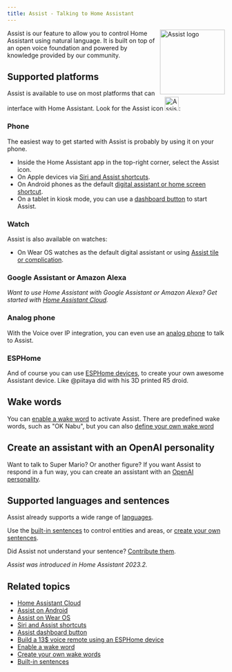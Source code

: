 ```yaml
---
title: Assist - Talking to Home Assistant
---
```


<img src='/images/assist/assist-logo.png' class='no-shadow' alt='Assist logo' style='width: 150px; float: right'>

Assist is our feature to allow you to control Home Assistant using natural language. It is built on top of an open voice foundation and powered by knowledge provided by our community.

## Supported platforms

Assist is available to use on most platforms that can interface with Home Assistant. Look for the Assist icon <img src='/images/assist/assist-icon.svg' alt='Assist icon' style='height: 32px' class='no-shadow'>:

<lite-youtube videoid="qkgdHTHM7Uw" videotitle="Home Assistant Year of the Voice, Part 3"></lite-youtube>

### Phone

The easiest way to get started with Assist is probably by using it on your phone.

- Inside the Home Assistant app in the top-right corner, select the Assist icon.
- On Apple devices via [Siri and Assist shortcuts](/voice_control/apple).
- On Android phones as the default [digital assistant or home screen shortcut](/voice_control/android).
- On a tablet in kiosk mode, you can use a [dashboard button](/voice_control/start_assist_from_dashboard/) to start Assist.

### Watch

Assist is also available on watches:

- On Wear OS watches as the default digital assistant or using [Assist tile or complication](/voice_control/android/#assist-on-wear-os/).

<lite-youtube videoid="Dr_ZCbt8w5k" videotitle="Assist on Wear OS"></lite-youtube>

### Google Assistant or Amazon Alexa

_Want to use Home Assistant with Google Assistant or Amazon Alexa? Get started with [Home Assistant Cloud](https://www.nabucasa.com/config/)._

### Analog phone

With the Voice over IP integration, you can even use an [analog phone](/voice_control/worlds-most-private-voice-assistant/) to talk to Assist.

<lite-youtube videoid="0YJzLIMrnGk" videotitle="Using an analog phone to control Home Assistant"></lite-youtube>

### ESPHome

And of course you can use [ESPHome devices](/voice_control/thirteen-usd-voice-remote/), to create your own awesome Assistant device. Like @piitaya did with his 3D printed R5 droid.

<lite-youtube videoid="vQ7Hmeume9g" videotitle="Wake word demonstration on ESPHome-based 3D printed droid in Home Assistant"></lite-youtube>

## Wake words

You can [enable a wake word](/voice_control/install_wake_word_add_on) to activate Assist. There are predefined wake words, such as "OK Nabu", but you can also [define your own wake word](/voice_control/create_wake_word/)

<lite-youtube videoid="Eyoqvw8qLLc" videotitle="Happy HAlloween"></lite-youtube>

## Create an assistant with an OpenAI personality

Want to talk to Super Mario? Or another figure? If you want Assist to respond in a fun way, you can create an assistant with an [OpenAI personality](/voice_control/assist_create_open_ai_personality/).

<lite-youtube videoid="eLx8_NAqptk" videotitle="Give your voice assistant personality using the OpenAI integration"></lite-youtube>

## Supported languages and sentences

Assist already supports a wide range of [languages](https://developers.home-assistant.io/docs/voice/intent-recognition/supported-languages).

Use the [built-in sentences](/voice_control/builtin_sentences) to control entities and areas, or [create your own sentences](/voice_control/custom_sentences/).

Did Assist not understand your sentence? [Contribute them](https://developers.home-assistant.io/docs/voice/intent-recognition/).

_Assist was introduced in Home Assistant 2023.2._

## Related topics

- [Home Assistant Cloud](https://www.nabucasa.com/config/)
- [Assist on Android](/voice_control/android)
- [Assist on Wear OS](/voice_control/android/#assist-on-wear-os)
- [Siri and Assist shortcuts](/voice_control/apple)
- [Assist dashboard button](/voice_control/start_assist_from_dashboard/)
- [Build a 13$ voice remote using an ESPHome device](/voice_control/thirteen-usd-voice-remote/)
- [Enable a wake word](/voice_control/install_wake_word_add_on)
- [Create your own wake words](/voice_control/create_wake_word/)
- [Built-in sentences](/voice_control/builtin_sentences)